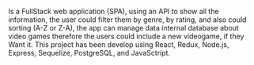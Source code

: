 Is a FullStack web application (SPA), using an API to show all the information, the user could filter them by genre, by rating, and also could sorting (A-Z or Z-A), the app can manage data internal database about video games therefore the users could include a new videogame, if they Want it. This project has been develop using React, Redux, Node.js, Express, Sequelize, PostgreSQL, and JavaSctript.

